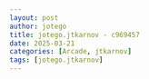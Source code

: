 ```yaml
---
layout: post
author: jotego
title: jotego.jtkarnov - c969457
date: 2025-03-21
categories: [Arcade, jtkarnov]
tags: [jotego.jtkarnov]
---
```



